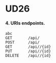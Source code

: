 # UD26

#### 4. URIs endpoints.
```
abc
GET       /api/
POST      /api/
GET       /api//{id}
PUT       /api//{id}
DELETE    /api//{id}

```
